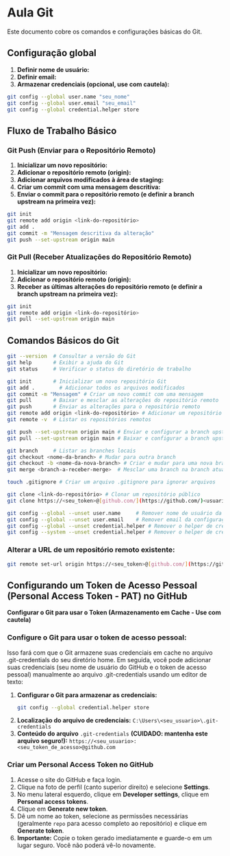 # Aula Git

Este documento cobre os comandos e configurações básicas do Git.

## Configuração global

1. **Definir nome de usuário:**
2. **Definir email:**
3. **Armazenar credenciais (opcional, use com cautela):**
```bash
git config --global user.name "seu_nome"
git config --global user.email "seu_email"
git config --global credential.helper store
```

## Fluxo de Trabalho Básico

### Git Push (Enviar para o Repositório Remoto)

1. **Inicializar um novo repositório:**
2. **Adicionar o repositório remoto (origin):**
3. **Adicionar arquivos modificados à área de staging:**
4. **Criar um commit com uma mensagem descritiva:**
5. **Enviar o commit para o repositório remoto (e definir a branch upstream na primeira vez):**
```bash
git init
git remote add origin <link-do-repositório>
git add . 
git commit -m "Mensagem descritiva da alteração"
git push --set-upstream origin main
```

### Git Pull (Receber Atualizações do Repositório Remoto)

1. **Inicializar um novo repositório:**
2. **Adicionar o repositório remoto (origin):**
3. **Receber as últimas alterações do repositório remoto (e definir a branch upstream na primeira vez):**
```bash
git init
git remote add origin <link-do-repositório>
git pull --set-upstream origin main
```

## Comandos Básicos do Git

```bash
git --version  # Consultar a versão do Git
git help       # Exibir a ajuda do Git
git status     # Verificar o status do diretório de trabalho

git init       # Inicializar um novo repositório Git
git add .        # Adicionar todos os arquivos modificados
git commit -m "Mensagem" # Criar um novo commit com uma mensagem
git pull       # Baixar e mesclar as alterações do repositório remoto
git push       # Enviar as alterações para o repositório remoto
git remote add origin <link-do-repositório> # Adicionar um repositório remoto
git remote -v  # Listar os repositórios remotos

git push --set-upstream origin main # Enviar e configurar a branch upstream
git pull --set-upstream origin main # Baixar e configurar a branch upstream

git branch     # Listar as branches locais
git checkout <nome-da-branch> # Mudar para outra branch
git checkout -b <nome-da-nova-branch> # Criar e mudar para uma nova branch
git merge <branch-a-receber-merge>  # Mesclar uma branch na branch atual

touch .gitignore # Criar um arquivo .gitignore para ignorar arquivos

git clone <link-do-repositório> # Clonar um repositório público
git clone https://<seu_token>@[github.com/](https://github.com/)<usuario>/<repositorio>.git # Clonar um repositório privado

git config --global --unset user.name     # Remover nome de usuário da configuração global
git config --global --unset user.email    # Remover email da configuração global
git config --global --unset credential.helper # Remover o helper de credenciais global
git config --system --unset credential.helper # Remover o helper de credenciais do sistema
```

### Alterar a URL de um repositório remoto existente:
```bash
git remote set-url origin https://<seu_token>@[github.com/](https://github.com/)<seu_usuario>/<seu_repositorio>.git
```

## Configurando um Token de Acesso Pessoal (Personal Access Token - PAT) no GitHub

**Configurar o Git para usar o Token (Armazenamento em Cache - Use com cautela)**

### Configure o Git para usar o token de acesso pessoal:
Isso fará com que o Git armazene suas credenciais em cache no arquivo .git-credentials do seu diretório home. Em seguida, você pode adicionar suas credenciais (seu nome de usuário do GitHub e o token de acesso pessoal) manualmente ao arquivo .git-credentials usando um editor de texto:
1.  **Configurar o Git para armazenar as credenciais:**
    ```bash
    git config --global credential.helper store
    ```
2.  **Localização do arquivo de credenciais:** ``C:\Users\<seu_usuario>\.git-credentials``
3.  **Conteúdo do arquivo** ``.git-credentials`` **(CUIDADO: mantenha este arquivo seguro!):**
    ``https://<seu_usuario>:<seu_token_de_acesso>@github.com``

### Criar um Personal Access Token no GitHub
 1. Acesse o site do GitHub e faça login.
 2. Clique na foto de perfil (canto superior direito) e selecione **Settings**.
 3. No menu lateral esquerdo, clique em **Developer settings**, clique em **Personal access tokens**.
 4. Clique em **Generate new token**.
 5. Dê um nome ao token, selecione as permissões necessárias (geralmente ``repo`` para acesso completo ao repositório) e clique em **Generate token**.
 6. **Importante:** Copie o token gerado imediatamente e guarde-o em um lugar seguro. Você não poderá vê-lo novamente.